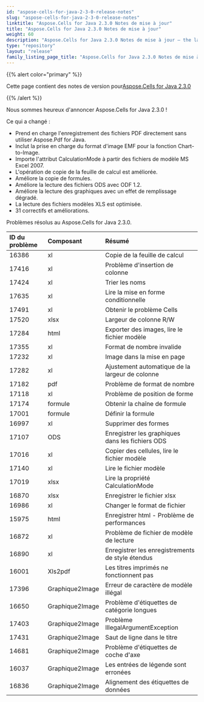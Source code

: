 ```yaml
---
id: "aspose-cells-for-java-2-3-0-release-notes"
slug: "aspose-cells-for-java-2-3-0-release-notes"
linktitle: "Aspose.Cells for Java 2.3.0 Notes de mise à jour"
title: "Aspose.Cells for Java 2.3.0 Notes de mise à jour"
weight: 60
description: "Aspose.Cells for Java 2.3.0 Notes de mise à jour – the latest updates and fixes."
type: "repository"
layout: "release"
family_listing_page_title: "Aspose.Cells for Java 2.3.0 Notes de mise à jour"
---
```

{{% alert color="primary" %}} 

 Cette page contient des notes de version pour[Aspose.Cells for Java 2.3.0](https://releases.aspose.com/cells/java/new-releases/aspose.cells-for-java-2.3.0/)

{{% /alert %}} 

 Nous sommes heureux d'annoncer Aspose.Cells for Java 2.3.0 !

 Ce qui a changé :

- Prend en charge l'enregistrement des fichiers PDF directement sans utiliser Aspose.Pdf for Java.
- Inclut la prise en charge du format d'image EMF pour la fonction Chart-to-Image.
- Importe l'attribut CalculationMode à partir des fichiers de modèle MS Excel 2007.
- L'opération de copie de la feuille de calcul est améliorée.
- Améliore la copie de formules.
- Améliore la lecture des fichiers ODS avec ODF 1.2.
- Améliore la lecture des graphiques avec un effet de remplissage dégradé.
- La lecture des fichiers modèles XLS est optimisée.
- 31 correctifs et améliorations.

 Problèmes résolus au Aspose.Cells for Java 2.3.0.

|**ID du problème** |**Composant** |**Résumé** |
|:- |:- |:- |
|16386 | xl| Copie de la feuille de calcul|
|17416 | xl| Problème d'insertion de colonne|
|17424 | xl| Trier les noms|
|17635 | xl| Lire la mise en forme conditionnelle|
|17491 | xl| Obtenir le problème Cells|
|17520 | xlsx| Largeur de colonne R/W|
|17284 | html| Exporter des images, lire le fichier modèle|
|17355 | xl| Format de nombre invalide|
|17232 | xl| Image dans la mise en page|
|17282 | xl| Ajustement automatique de la largeur de colonne|
|17182 | pdf| Problème de format de nombre|
|17118 | xl| Problème de position de forme|
|17174 | formule| Obtenir la chaîne de formule|
|17001 | formule| Définir la formule|
|16997 | xl| Supprimer des formes|
|17107 |ODS | Enregistrer les graphiques dans les fichiers ODS|
|17016 | xl|Copier des cellules, lire le fichier modèle|
|17140 | xl| Lire le fichier modèle|
|17019 | xlsx| Lire la propriété CalculationMode|
|16870 | xlsx| Enregistrer le fichier xlsx|
|16986 | xl| Changer le format de fichier|
|15975 | html| Enregistrer html - Problème de performances|
|16872 | xl| Problème de fichier de modèle de lecture|
|16890 | xl| Enregistrer les enregistrements de style étendus|
|16001 | Xls2pdf| Les titres imprimés ne fonctionnent pas|
|17396 | Graphique2Image| Erreur de caractère de modèle illégal|
|16650 | Graphique2Image| Problème d'étiquettes de catégorie longues|
|17403 | Graphique2Image| Problème IllegalArgumentException|
|17431 | Graphique2Image| Saut de ligne dans le titre|
|14681 | Graphique2Image| Problème d'étiquettes de coche d'axe|
|16037 | Graphique2Image| Les entrées de légende sont erronées|
|16836 | Graphique2Image| Alignement des étiquettes de données|

